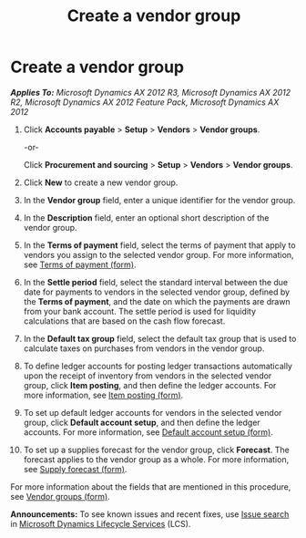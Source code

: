 ﻿---
title: Create a vendor group
TOCTitle: Create a vendor group
ms:assetid: acae2a19-78e0-4a60-808a-a9f88ab9afca
ms:mtpsurl: https://technet.microsoft.com/en-us/library/Aa498574(v=AX.60)
ms:contentKeyID: 36058920
ms.date: 04/18/2014
mtps_version: v=AX.60
---

# Create a vendor group 


_**Applies To:** Microsoft Dynamics AX 2012 R3, Microsoft Dynamics AX 2012 R2, Microsoft Dynamics AX 2012 Feature Pack, Microsoft Dynamics AX 2012_

1.  Click **Accounts payable** \> **Setup** \> **Vendors** \> **Vendor groups**.
    
    \-or-
    
    Click **Procurement and sourcing** \> **Setup** \> **Vendors** \> **Vendor groups**.

2.  Click **New** to create a new vendor group.

3.  In the **Vendor group** field, enter a unique identifier for the vendor group.

4.  In the **Description** field, enter an optional short description of the vendor group.

5.  In the **Terms of payment** field, select the terms of payment that apply to vendors you assign to the selected vendor group. For more information, see [Terms of payment (form)](https://technet.microsoft.com/en-us/library/aa588427\(v=ax.60\)).

6.  In the **Settle period** field, select the standard interval between the due date for payments to vendors in the selected vendor group, defined by the **Terms of payment**, and the date on which the payments are drawn from your bank account. The settle period is used for liquidity calculations that are based on the cash flow forecast.

7.  In the **Default tax group** field, select the default tax group that is used to calculate taxes on purchases from vendors in the vendor group.

8.  To define ledger accounts for posting ledger transactions automatically upon the receipt of inventory from vendors in the selected vendor group, click **Item posting**, and then define the ledger accounts. For more information, see [Item posting (form)](https://technet.microsoft.com/en-us/library/aa589971\(v=ax.60\)).

9.  To set up default ledger accounts for vendors in the selected vendor group, click **Default account setup**, and then define the ledger accounts. For more information, see [Default account setup (form)](https://technet.microsoft.com/en-us/library/aa583932\(v=ax.60\)).

10. To set up a supplies forecast for the vendor group, click **Forecast**. The forecast applies to the vendor group as a whole. For more information, see [Supply forecast (form)](https://technet.microsoft.com/en-us/library/aa557710\(v=ax.60\)).

For more information about the fields that are mentioned in this procedure, see [Vendor groups (form)](https://technet.microsoft.com/en-us/library/aa550420\(v=ax.60\)).

  
**Announcements:** To see known issues and recent fixes, use [Issue search](http://go.microsoft.com/fwlink/?linkid=389258) in [Microsoft Dynamics Lifecycle Services](http://go.microsoft.com/fwlink/?linkid=306505) (LCS).

